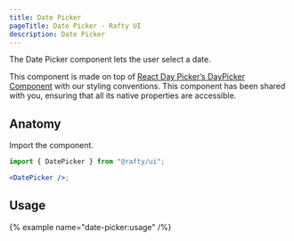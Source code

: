 ```yaml
---
title: Date Picker
pageTitle: Date Picker - Rafty UI
description: Date Picker
---
```


The Date Picker component lets the user select a date.

This component is made on top of [React Day Picker’s DayPicker Component](https://react-day-picker.js.org/start) with our styling conventions. This component has been shared with you, ensuring that all its native properties are accessible.

## Anatomy

Import the component.

```jsx
import { DatePicker } from "@rafty/ui";

<DatePicker />;
```

## Usage

{% example name="date-picker:usage" /%}
